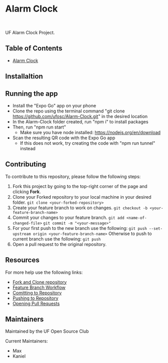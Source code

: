 # Alarm Clock

<br/>

UF Alarm Clock Project.

## Table of Contents

- [Alarm Clock](#alarm-clock)

## Installaltion

## Running the app

- Install the "Expo Go" app on your phone
- Clone the repo using the terminal command "git clone https://github.com/ufosc/Alarm-Clock.git" in the desired location
- In the Alarm-Clock folder created, run "npm i" to install packages
- Then, run "npm run start"
  - Make sure you have node installed: https://nodejs.org/en/download
- Scan the resulting QR code with the Expo Go app
  - If this does not work, try creating the code with "npm run tunnel" instead

## Contributing

To contribute to this repository, please follow the following steps:

1. Fork this project by going to the top-right corner of the page and clicking **Fork**.
2. Clone your Forked repository to your local machine in your desired folder.
   `git clone <your-forked-repository>`
3. Create your feature branch to work on changes.
   `git checkout -b <your-feature-branch-name>`
4. Commit your changes to your feature branch.
   `git add <name-of-changed-file>`
   `git commit -m "<your-message>"`
5. For your first push to the new branch use the following:
   `git push --set-upstream origin <your-feature-branch-name>`
   Otherwise to push to current branch use the following:
   `git push`
6. Open a pull request to the original repository.

## Resources

For more help use the following links:

- [Fork and Clone repository](https://docs.github.com/en/pull-requests/collaborating-with-pull-requests/working-with-forks/fork-a-repo)
- [Feature Branch Workflow](https://www.atlassian.com/git/tutorials/comparing-workflows/feature-branch-workflow)
- [Comitting to Repository](https://www.atlassian.com/git/tutorials/saving-changes/git-commit#:~:text=Commits%20can%20be%20thought%20of,committed%20to%20the%20local%20repository.)
- [Pushing to Repository](https://github.com/git-guides/git-push)
- [Opening Pull Requests](https://docs.github.com/en/pull-requests/collaborating-with-pull-requests/proposing-changes-to-your-work-with-pull-requests/creating-a-pull-request)

## Maintainers

Maintained by the UF Open Source Club

Current Maintainers:

- Max
- Kaniel
